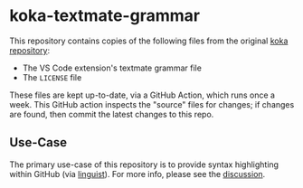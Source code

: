 # koka-textmate-grammar
This repository contains copies of the following files from the original [koka repository](https://github.com/koka-lang/koka):
- The VS Code extension's textmate grammar file
- The `LICENSE` file

These files are kept up-to-date, via a GitHub Action, which runs once a week. This GitHub action inspects the "source" files for changes; if changes are found, then commit the latest changes to this repo.

## Use-Case
The primary use-case of this repository is to provide syntax highlighting within GitHub (via [linguist](https://github.com/github-linguist/linguist)). For more info, please see the [discussion](https://github.com/koka-lang/koka/issues/686).
